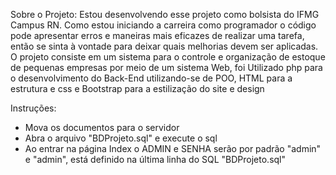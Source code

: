 Sobre o Projeto:
    Estou desenvolvendo esse projeto como bolsista do IFMG Campus RN. Como estou iniciando a carreira como programador o 
código pode apresentar erros e maneiras mais eficazes de realizar uma tarefa, então se sinta à vontade para deixar quais melhorias devem 
ser aplicadas. 
    O projeto consiste em um sistema para o controle e organização de estoque de pequenas empresas por meio de um sistema Web, foi Utilizado 
php para o desenvolvimento do Back-End utilizando-se de POO, HTML para a estrutura e css e Bootstrap para a estilização do site e 
design


Instruções:
- Mova os documentos para o servidor
- Abra o arquivo "BDProjeto.sql" e execute o sql
- Ao entrar na página Index o ADMIN e SENHA serão por padrão "admin" e "admin", está definido na última linha do SQL "BDProjeto.sql"

